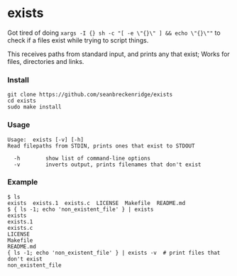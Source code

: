 # exists

Got tired of doing `xargs -I {} sh -c "[ -e \"{}\" ] && echo \"{}\""` to check if a files exist while trying to script things.

This receives paths from standard input, and prints any that exist; Works for files, directories and links.

### Install

```
git clone https://github.com/seanbreckenridge/exists
cd exists
sudo make install
```

### Usage

```
Usage:	exists [-v] [-h]
Read filepaths from STDIN, prints ones that exist to STDOUT

  -h		show list of command-line options
  -v		inverts output, prints filenames that don't exist
```

### Example

```shell
$ ls
exists  exists.1  exists.c  LICENSE  Makefile  README.md
$ { ls -1; echo 'non_existent_file' } | exists
exists
exists.1
exists.c
LICENSE
Makefile
README.md
{ ls -1; echo 'non_existent_file' } | exists -v  # print files that don't exist
non_existent_file
```
